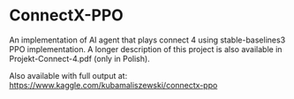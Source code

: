 # ConnectX-PPO
An implementation of AI agent that plays connect 4 using stable-baselines3 PPO implementation.
A longer description of this project is also available in Projekt-Connect-4.pdf (only in Polish).

Also available with full output at: https://www.kaggle.com/kubamaliszewski/connectx-ppo

